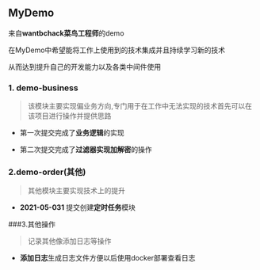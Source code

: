 ## MyDemo

来自**wantbchack菜鸟工程师**的demo

在MyDemo中希望能将工作上使用到的技术集成并且持续学习新的技术

从而达到提升自己的开发能力以及各类中间件使用


### 1. demo-business
>该模块主要实现偏业务方向,专门用于在工作中无法实现的技术首先可以在该项目进行操作并提供思路

 * 第一次提交完成了**业务逻辑**的实现
  
 * 第二次提交完成了**过滤器实现加解密**的操作
 
 
 ### 2.demo-order(其他)
 
 >其他模块主要实现技术上的提升
 
 * **2021-05-031** 提交创建**定时任务**模块
  
  
  
  ###3.其他操作
  > 记录其他像添加日志等操作
  
  * **添加日志**生成日志文件方便以后使用docker部署查看日志


